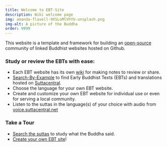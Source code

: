 ```yaml
---
title: Welcome to EBT-Site
description: Wiki welcome page
img: amanda-flavell-9XSLoMlVhYU-unsplash.png
img-alt: A picture of the Buddha
order: 9999
---
```


This website is a template and framework for building 
an [open-source](https://opensource.org/licenses/MIT) 
community of
linked Buddhist websites hosted on Github.

### Study or review the EBTs with ease:

* Each EBT website has its own [wiki](/wiki/author) for making notes to review or share.
* [Search-By-Example](/suttas) to find Early Buddhist Texts (EBTs) and translations hosted on [Suttacentral](https://suttacentral.net).  
* Choose the language for your own EBT website.
* Create and customize your own EBT website for individual use or even for serving a local community.
* Listen to the suttas in the language(s) of your choice with audio from [voice.suttacentral.net](https://voice.suttacentral.net)

### Take a Tour

* [Search the suttas](/suttas) to study what the Buddha said.
* [Create your own EBT site](/author/build-site)!
